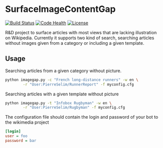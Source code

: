 # SurfaceImageContentGap
[![Build Status](https://travis-ci.org/Commonists/SurfaceImageContentGap.svg?branch=master)](https://travis-ci.org/Commonists/SurfaceImageContentGap)
[![Code Health](https://landscape.io/github/Commonists/SurfaceImageContentGap/master/landscape.svg?style=flat)](https://landscape.io/github/Commonists/SurfaceImageContentGap/master)
[![License](http://img.shields.io/badge/license-MIT-orange.svg?style=flat)](http://opensource.org/licenses/MIT)

R&amp;D project to surface articles with most views that are lacking illustration on Wikipedia. Currently it supports two kind of search, searching articles without images given from a category or including a given template.

Usage
-----
Searching articles from a given category without picture.
```sh
python imagegap.py -c "French long-distance runners" -w en \
        -r "User:PierreSelim/RunnerReport" -f myconfig.cfg
```
Searching articles with a given template without picture
```sh
python imagegap.py -t "Infobox Rugbyman" -w en \
        -r "User:PierreSelim/Rugbyman" -f myconfig.cfg
```

The configuration file should contain the login and password of your bot to the wikimedia project
```cfg
[login]
user = foo
password = bar
```
